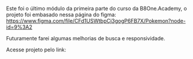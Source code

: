 Este foi o último módulo da primeira parte do curso da B8One.Academy, o projeto foi embasado nessa página do figma: https://www.figma.com/file/CFd1USWtbpCj3gogP6FB7X/Pokemon?node-id=9%3A2

Futuramente farei algumas melhorias de busca e responsividade. 

Acesse projeto pelo link:
